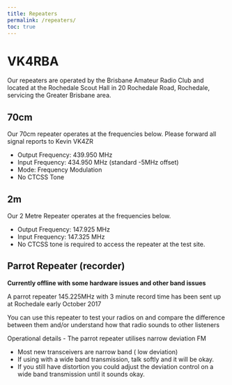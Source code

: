 ```yaml
---
title: Repeaters
permalink: /repeaters/
toc: true
---
```


# VK4RBA

Our repeaters are operated by the Brisbane Amateur Radio Club and located at
the Rochedale Scout Hall in 20 Rochedale Road, Rochedale, servicing the Greater Brisbane area.


## 70cm

Our 70cm repeater operates at the frequencies below. Please forward all signal reports to Kevin VK4ZR

* Output Frequency: 439.950 MHz
* Input Frequency: 434.950 MHz (standard -5MHz offset)
* Mode: Frequency Modulation
* No CTCSS Tone

## 2m

Our 2 Metre Repeater operates at the frequencies below.

* Output Frequency: 147.925 MHz
* Input Frequency: 147.325 MHz
* No CTCSS tone is required to access the repeater at the test site.

## Parrot Repeater (recorder)

**Currently offline with some hardware issues and other band issues**

A parrot repeater 145.225MHz with 3 minute record time has been sent up at Rochedale early October 2017

You can use this repeater to test your radios on and compare the difference between them and/or understand how that radio sounds to other listeners

Operational details - The parrot repeater utilises narrow deviation FM

* Most new transceivers are narrow band ( low deviation)
* If using with a wide band transmission, talk softly and it will be okay.
* If you still have distortion you could adjust the deviation control on a wide band transmission until it sounds okay.

